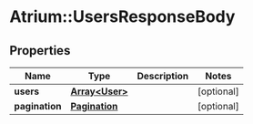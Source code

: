# Atrium::UsersResponseBody

## Properties
Name | Type | Description | Notes
------------ | ------------- | ------------- | -------------
**users** | [**Array&lt;User&gt;**](User.md) |  | [optional] 
**pagination** | [**Pagination**](Pagination.md) |  | [optional] 


